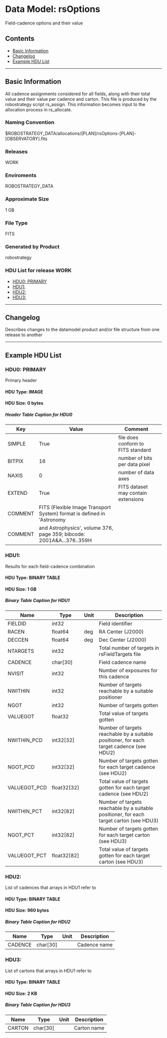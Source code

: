 # Data Model: rsOptions


Field-cadence options and their value


## Contents
- [Basic Information](#basic-information)
- [Changelog](#changelog)
- [Example HDU List](#example-hdu-list)


---

## Basic Information
All cadence assignments considered for all fields, along with their total value and their value per cadence and carton. This file is produced by the robostrategy script rs_assign. This information becomes input to the allocation process in rs_allocate.

### Naming Convention
$ROBOSTRATEGY_DATA/allocations/[PLAN]/rsOptions-[PLAN]-[OBSERVATORY].fits

### Releases
WORK

### Enviroments
ROBOSTRATEGY_DATA

### Approximate Size
1 GB

### File Type
FITS

### Generated by Product
robostrategy

### HDU List for release WORK
  - [HDU0: PRIMARY](#hdu0-primary)
  - [HDU1: ](#hdu1-)
  - [HDU2: ](#hdu2-)
  - [HDU3: ](#hdu3-)


---

## Changelog
Describes changes to the datamodel product and/or file structure from one release to another

---
## Example HDU List


### HDU0: PRIMARY
Primary header

#### HDU Type: IMAGE
#### HDU Size:  0 bytes

##### Header Table Caption for HDU0
Key | Value | Comment | |
| --- | --- | --- | --- |
| SIMPLE | True | file does conform to FITS standard |
| BITPIX | 16 | number of bits per data pixel |
| NAXIS | 0 | number of data axes |
| EXTEND | True | FITS dataset may contain extensions |
| COMMENT |   FITS (Flexible Image Transport System) format is defined in 'Astronomy |  |
| COMMENT |   and Astrophysics', volume 376, page 359; bibcode: 2001A&A...376..359H |  |



### HDU1: 
Results for each field-cadence combination

#### HDU Type: BINARY TABLE
#### HDU Size:  1 GB

##### Binary Table Caption for HDU1
Name | Type | Unit | Description |
| --- | --- | --- | --- |
 | FIELDID | int32 |  | Field identifier |
 | RACEN | float64 | deg | RA Center (J2000) |
 | DECCEN | float64 | deg | Dec Center (J2000) |
 | NTARGETS | int32 |  | Total number of targets in rsFieldTargets file |
 | CADENCE | char[30] |  | Field cadence name |
 | NVISIT | int32 |  | Number of exposures for this cadence |
 | NWITHIN | int32 |  | Number of targets reachable by a suitable positioner |
 | NGOT | int32 |  | Number of targets gotten |
 | VALUEGOT | float32 |  | Total value of targets gotten |
 | NWITHIN_PCD | int32[32] |  | Number of targets reachable by a suitable positioner, for each target cadence (see HDU2) |
 | NGOT_PCD | int32[32] |  | Number of targets gotten for each target cadence (see HDU2) |
 | VALUEGOT_PCD | float32[32] |  | Total value of targets gotten for each target cadence (see HDU2) |
 | NWITHIN_PCT | int32[82] |  | Number of targets reachable by a suitable positioner, for each target carton (see HDU3) |
 | NGOT_PCT | int32[82] |  | Number of targets gotten for each target carton (see HDU3) |
 | VALUEGOT_PCT | float32[82] |  | Total value of targets gotten for each target carton (see HDU3) |



### HDU2: 
List of cadences that arrays in HDU1 refer to

#### HDU Type: BINARY TABLE
#### HDU Size:  960 bytes

##### Binary Table Caption for HDU2
Name | Type | Unit | Description |
| --- | --- | --- | --- |
 | CADENCE | char[30] |  | Cadence name |



### HDU3: 
List of cartons that arrays in HDU1 refer to

#### HDU Type: BINARY TABLE
#### HDU Size:  2 KB

##### Binary Table Caption for HDU3
Name | Type | Unit | Description |
| --- | --- | --- | --- |
 | CARTON | char[30] |  | Carton name |


